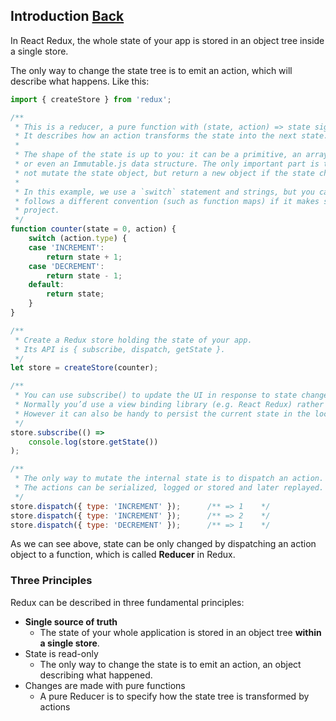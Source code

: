 ## Introduction [Back](./../react_redux.md)

In React Redux, the whole state of your app is stored in an object tree inside a single store.

The only way to change the state tree is to emit an action, which will describe what happens. Like this:

```js
import { createStore } from 'redux';

/**
 * This is a reducer, a pure function with (state, action) => state signature.
 * It describes how an action transforms the state into the next state.
 *
 * The shape of the state is up to you: it can be a primitive, an array, an object,
 * or even an Immutable.js data structure. The only important part is that you should
 * not mutate the state object, but return a new object if the state changes.
 *
 * In this example, we use a `switch` statement and strings, but you can use a helper that
 * follows a different convention (such as function maps) if it makes sense for your
 * project.
 */
function counter(state = 0, action) {
    switch (action.type) {
    case 'INCREMENT':
        return state + 1;
    case 'DECREMENT':
        return state - 1;
    default:
        return state;
    }
}

/** 
 * Create a Redux store holding the state of your app.
 * Its API is { subscribe, dispatch, getState }.
 */
let store = createStore(counter);

/**
 * You can use subscribe() to update the UI in response to state changes.
 * Normally you’d use a view binding library (e.g. React Redux) rather than subscribe() directly.
 * However it can also be handy to persist the current state in the localStorage.
 */
store.subscribe(() =>
    console.log(store.getState())
);

/**
 * The only way to mutate the internal state is to dispatch an action.
 * The actions can be serialized, logged or stored and later replayed.
 */
store.dispatch({ type: 'INCREMENT' });      /** => 1    */
store.dispatch({ type: 'INCREMENT' });      /** => 2    */
store.dispatch({ type: 'DECREMENT' });      /** => 1    */
```

As we can see above, state can be only changed by dispatching an action object to a function, which is called **Reducer** in Redux.

### Three Principles

Redux can be described in three fundamental principles:

- **Single source of truth**
    - The state of your whole application is stored in an object tree **within a single store**.
- State is read-only
    - The only way to change the state is to emit an action, an object describing what happened.
- Changes are made with pure functions
    - A pure Reducer is to specify how the state tree is transformed by actions